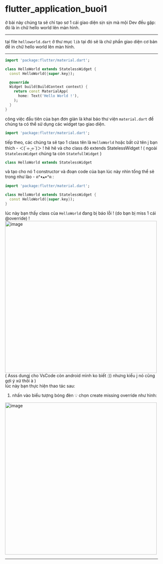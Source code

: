 # flutter_application_buoi1
ở bài này chúng ta sẽ chỉ tạo sơ 1 cái giao diện sịn sịn mà mội Dev đều gặp:
</br>
đó là in chữ hello world lên màn hình.
___ 
tại file `helloworld.dart` ở thư mục `lib`
tại đó sẽ là chứ phần giao diện cơ bản để in chữ hello world lên màn hình.
___
```Dart
import 'package:flutter/material.dart';

class HelloWorld extends StatelessWidget {
  const HelloWorld({super.key});

  @override
  Widget build(BuildContext context) {
    return const MaterialApp(
      home: Text('Hello World !'),
    );
  }
}
```
công việc đầu tiên của bạn đơn giản là khai báo thư viện `material.dart` để chúng ta có thể sử dụng các widget tạo giao diện.
</br>
```Dart
import 'package:flutter/material.dart';
```
tiếp theo, các chúng ta sẽ tạo 1 class tên là `HelloWorld` hoặc bất cứ tên j bạn thích
-⁠ ＜(´⌯  ̫⌯`)＞ ! hê hê
và cho class đó extends StatelessWidget ! ( ngoài ``StatelessWidget`` chúng ta còn ``StatefullWidget`` )
```Dart
class HelloWorld extends StatelessWidget
```
và tạo cho nó 1 constructor và đoạn code của bạn lúc này nhìn tổng thể sẽ trong như lào -⁠ ฅ^•ﻌ•^ฅ :
```Dart
import 'package:flutter/material.dart';

class HelloWorld extends StatelessWidget {
  const HelloWorld({super.key});
}
```
lúc này bạn thấy class của `HelloWorld` đang bị báo lỗi ! (do bạn bị miss 1 cái @override) !
<img src="https://github.com/rudeusMSK/Flutter_ChaoXing-xinchao/assets/160387470/42c40d93-f317-4f90-97e6-8bbab512a15d" alt="image" width="500"/>
</br>
( Asss dungj cho VsCode còn android mình ko biết :)) nhưng kiểu j nó cũng gợi ý xừ thôi à )
</br> 
lúc này bạn thực hiện thao tác sau:
1. nhấn vào biểu tượng bóng đèn 💡 chọn create missing override như hình:
<img src="https://github.com/rudeusMSK/Flutter_ChaoXing-xinchao/assets/160387470/8ae50422-e7f0-4910-8d67-bafc8c69e63c" alt="image" width="500"/>


___






